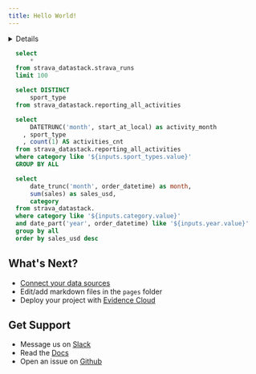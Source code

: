 ```yaml
---
title: Hello World!
---
```


<Details title='How to edit this page'>

  This page can be found in your project at `/pages/index.md`. Make a change to the markdown file and save it to see the change take effect in your browser.
</Details>

```sql categories
  select
      * 
  from strava_datastack.strava_runs
  limit 100
```


```sql sport_types
  select DISTINCT
      sport_type
  from strava_datastack.reporting_all_activities
```
<Dropdown data={sport_types} name=sport value=sport_types>
    <DropdownOption value="%" valueLabel="All Categories"/>
</Dropdown>

```sql all_activities
  select
      DATETRUNC('month', start_at_local) as activity_month
    , sport_type
    , count(1) AS activities_cnt
  from strava_datastack.reporting_all_activities
  where category like '${inputs.sport_types.value}'
  GROUP BY ALL
```

<Dropdown data={categories} name=category value=category>
    <DropdownOption value="%" valueLabel="All Categories"/>
</Dropdown>

<Dropdown name=year>
    <DropdownOption value=% valueLabel="All Years"/>
    <DropdownOption value=2019/>
    <DropdownOption value=2020/>
    <DropdownOption value=2021/>
</Dropdown>

```sql orders_by_category
  select 
      date_trunc('month', order_datetime) as month,
      sum(sales) as sales_usd,
      category
  from strava_datastack.
  where category like '${inputs.category.value}'
  and date_part('year', order_datetime) like '${inputs.year.value}'
  group by all
  order by sales_usd desc
```

<BarChart
    data={orders_by_category}
    title="Sales by Month, {inputs.category.label}"
    x=month
    y=sales_usd
    series=category
/>

## What's Next?
- [Connect your data sources](settings)
- Edit/add markdown files in the `pages` folder
- Deploy your project with [Evidence Cloud](https://evidence.dev/cloud)

## Get Support
- Message us on [Slack](https://slack.evidence.dev/)
- Read the [Docs](https://docs.evidence.dev/)
- Open an issue on [Github](https://github.com/evidence-dev/evidence)
